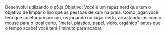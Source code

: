 Desenvolvi utilizando o p5.js
Objetivo: Você é um rapaz nerd que tem o objetivo de limpar o lixo que as pessoas deixam na praia.
Como jogar:você terá que coletar um por um, os jogando no lugar certo, arrastando-os com o mouse para o local certo, "metal, plástico, papel, vidro, orgânico" antes que o tempo acabe! você terá 1 minuto para acabar.
